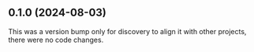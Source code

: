 ## 0.1.0 (2024-08-03)

This was a version bump only for discovery to align it with other projects, there were no code changes.